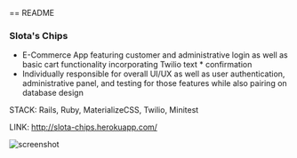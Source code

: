 == README
### Slota's Chips

* E-Commerce App featuring customer and administrative login as well as basic cart functionality incorporating Twilio text * confirmation
* Individually responsible for overall UI/UX as well as user authentication, administrative panel, and testing for those features while also pairing on database design
  
STACK: Rails, Ruby, MaterializeCSS, Twilio, Minitest

LINK: http://slota-chips.herokuapp.com/

![screenshot](http://g.recordit.co/35V3gsf6dK.gif)





